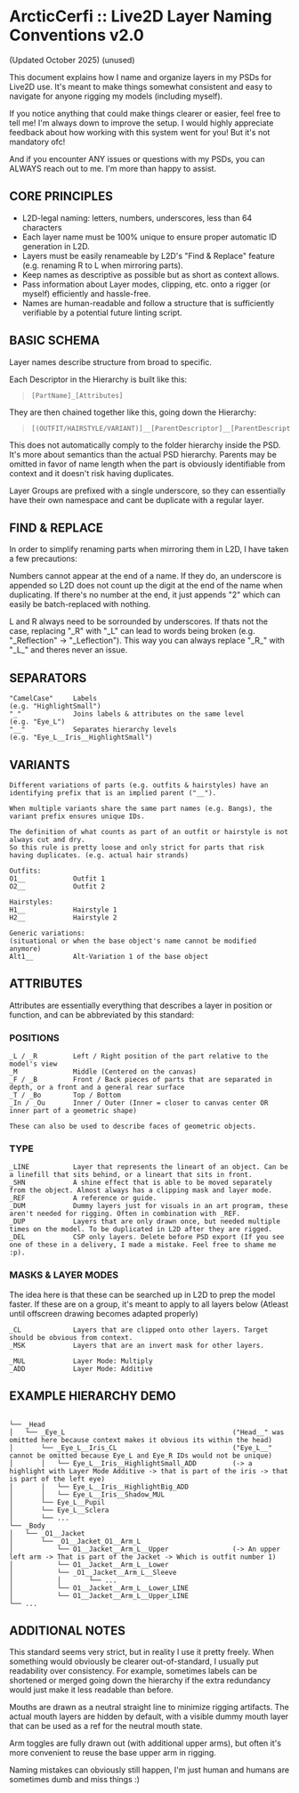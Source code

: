 # ArcticCerfi :: Live2D Layer Naming Conventions v2.0

(Updated October 2025) (unused)

This document explains how I name and organize layers in my PSDs for Live2D use.
It's meant to make things somewhat consistent and easy to navigate for anyone rigging my models (including myself).

If you notice anything that could make things clearer or easier, feel free to tell me! I'm always down to improve the setup.
I would highly appreciate feedback about how working with this system went for you! But it's not mandatory ofc!

And if you encounter ANY issues or questions with my PSDs, you can ALWAYS reach out to me. I'm more than happy to assist.


## CORE PRINCIPLES

- L2D-legal naming: letters, numbers, underscores, less than 64 characters
- Each layer name must be 100% unique to ensure proper automatic ID generation in L2D.
- Layers must be easily renameable by L2D's "Find & Replace" feature (e.g. renaming R to L when mirroring parts).
- Keep names as descriptive as possible but as short as context allows.
- Pass information about Layer modes, clipping, etc. onto a rigger (or myself) efficiently and hassle-free.
- Names are human-readable and follow a structure that is sufficiently verifiable by a potential future linting script.


## BASIC SCHEMA

Layer names describe structure from broad to specific.

Each Descriptor in the Hierarchy is built like this:

> ```
> [PartName]_[Attributes]
> ```

They are then chained together like this, going down the Hierarchy:

> ```
> [(OUTFIT/HAIRSTYLE/VARIANT)]__[ParentDescriptor]__[ParentDescriptor]__...__[PartDescriptor]
> ```

This does not automatically comply to the folder hierarchy inside the PSD. It's more about semantics than the actual PSD hierarchy.
Parents may be omitted in favor of name length when the part is obviously identifiable from context and it doesn't risk having duplicates.

Layer Groups are prefixed with a single underscore, so they can essentially have their own namespace and cant be duplicate with a regular layer.

## FIND & REPLACE

In order to simplify renaming parts when mirroring them in L2D, I have taken a few precautions:

Numbers cannot appear at the end of a name. If they do, an underscore is appended so L2D does not count up the digit at the end of the name when duplicating.
If there's no number at the end, it just appends "2" which can easily be batch-replaced with nothing.

L and R always need to be sorrounded by underscores. If thats not the case, replacing "_R" with "_L" can lead to words being broken (e.g. "_Reflection" -> "_Leflection").
This way you can always replace "\_R\_" with "\_L\_" and theres never an issue.


## SEPARATORS

```
"CamelCase" 	Labels					 							(e.g. "HighlightSmall")
"_" 			Joins labels & attributes on the same level 		(e.g. "Eye_L")
"__" 			Separates hierarchy levels 							(e.g. "Eye_L__Iris__HighlightSmall")
```


## VARIANTS
```
Different variations of parts (e.g. outfits & hairstyles) have an identifying prefix that is an implied parent ("__").

When multiple variants share the same part names (e.g. Bangs), the variant prefix ensures unique IDs.

The definition of what counts as part of an outfit or hairstyle is not always cut and dry.
So this rule is pretty loose and only strict for parts that risk having duplicates. (e.g. actual hair strands)
	
Outfits:
O1__  			Outfit 1
O2__  			Outfit 2
    
Hairstyles:
H1__			Hairstyle 1
H2__			Hairstyle 2
    
Generic variations:
(situational or when the base object's name cannot be modified anymore)
Alt1__			Alt-Variation 1 of the base object
```


## ATTRIBUTES

Attributes are essentially everything that describes a layer in position or function, and can be abbreviated by this standard:

### POSITIONS

```
_L / _R			Left / Right position of the part relative to the model's view
_M				Middle (Centered on the canvas)
_F / _B			Front / Back pieces of parts that are separated in depth, or a front and a general rear surface
_T / _Bo		Top / Bottom
_In / _Ou		Inner / Outer (Inner = closer to canvas center OR inner part of a geometric shape)
    
These can also be used to describe faces of geometric objects.
```

### TYPE

```
_LINE 			Layer that represents the lineart of an object. Can be a linefill that sits behind, or a lineart that sits in front.
_SHN			A shine effect that is able to be moved separately from the object. Almost always has a clipping mask and layer mode.
_REF			A reference or guide.
_DUM  			Dummy layers just for visuals in an art program, these aren't needed for rigging. Often in combination with _REF.
_DUP  			Layers that are only drawn once, but needed multiple times on the model. To be duplicated in L2D after they are rigged.
_DEL			CSP only layers. Delete before PSD export (If you see one of these in a delivery, I made a mistake. Feel free to shame me :p).
```

### MASKS & LAYER MODES

The idea here is that these can be searched up in L2D to prep the model faster. 
If these are on a group, it's meant to apply to all layers below (Atleast until offscreen drawing becomes adapted properly)

```
_CL 			Layers that are clipped onto other layers. Target should be obvious from context.
_MSK			Layers that are an invert mask for other layers.

_MUL  			Layer Mode: Multiply
_ADD  			Layer Mode: Additive
```

## EXAMPLE HIERARCHY DEMO
```

└── _Head											
│	└── _Eye_L											("Head__" was omitted here because context makes it obvious its within the head)
│		└──	_Eye_L__Iris_CL								("Eye_L__" cannot be omitted because Eye_L and Eye_R IDs would not be unique)
│		│	└── Eye_L__Iris__HighlightSmall_ADD			(-> a highlight with Layer Mode Additive -> that is part of the iris -> that is part of the left eye)
│		│	└── Eye_L__Iris__HighlightBig_ADD
│		│	└── Eye_L__Iris__Shadow_MUL
│		└──	Eye_L__Pupil
│		└──	Eye_L__Sclera
│		└── ...
└── _Body
│	└── _O1__Jacket
│		└── _O1__Jacket_O1__Arm_L						
│			└── O1__Jacket__Arm_L__Upper				(-> An upper left arm -> That is part of the Jacket -> Which is outfit number 1)
│			└── O1__Jacket__Arm_L__Lower
│			└── _O1__Jacket__Arm_L__Sleeve
│			│		└── ...
│			└── O1__Jacket__Arm_L__Lower_LINE
│			└── O1__Jacket__Arm_L__Upper_LINE
└── ...
```


## ADDITIONAL NOTES

This standard seems very strict, but in reality I use it pretty freely. When something would obviously be clearer out-of-standard, I usually put readability over consistency. For example, sometimes labels can be shortened or merged going down the hierarchy if the extra redundancy would just make it less readable than before.

Mouths are drawn as a neutral straight line to minimize rigging artifacts. The actual mouth layers are hidden by default, with a visible dummy mouth layer that can be used as a ref for the neutral mouth state.

Arm toggles are fully drawn out (with additional upper arms), but often it's more convenient to reuse the base upper arm in rigging.

Naming mistakes can obviously still happen, I'm just human and humans are sometimes dumb and miss things :)
